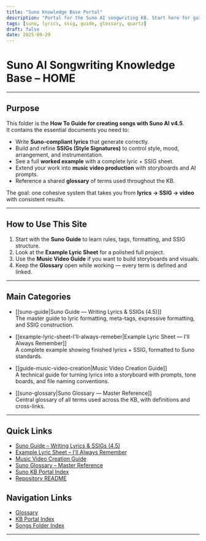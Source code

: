 ```yaml
---
title: "Suno Knowledge Base Portal"
description: "Portal for the Suno AI songwriting KB. Start here for guides, examples, glossary, and video creation workflows."
tags: [suno, lyrics, ssig, guide, glossary, quartz]
draft: false
date: 2025-09-29
---
```


# Suno AI Songwriting Knowledge Base – HOME  

---

## Purpose  
This folder is the **How To Guide for creating songs with Suno AI v4.5**.  
It contains the essential documents you need to:  
- Write **Suno-compliant lyrics** that generate correctly.  
- Build and refine **SSIGs (Style Signatures)** to control style, mood, arrangement, and instrumentation.  
- See a full **worked example** with a complete lyric + SSIG sheet.  
- Extend your work into **music video production** with storyboards and AI prompts.  
- Reference a shared **glossary** of terms used throughout the KB.  

The goal: one cohesive system that takes you from **lyrics → SSIG → video** with consistent results.  

---

## How to Use This Site  

1. Start with the **Suno Guide** to learn rules, tags, formatting, and SSIG structure.  
2. Look at the **Example Lyric Sheet** for a polished full project.  
3. Use the **Music Video Guide** if you want to build storyboards and visuals.  
4. Keep the **Glossary** open while working — every term is defined and linked.  

---

## Main Categories  

- [[suno-guide|Suno Guide — Writing Lyrics & SSIGs (4.5)]]  
  The master guide to lyric formatting, meta-tags, expressive formatting, and SSIG construction.  

- [[example-lyric-sheet-I'll-always-remeber|Example Lyric Sheet — I'll Always Remember]]  
  A complete example showing finished lyrics + SSIG, formatted to Suno standards.  

- [[guide-music-video-creation|Music Video Creation Guide]]  
  A technical guide for turning lyrics into a storyboard with prompts, tone boards, and file naming conventions.  

- [[suno-glossary|Suno Glossary — Master Reference]]  
  Central glossary of all terms used across the KB, with definitions and cross-links.  

---
## Quick Links
- [Suno Guide – Writing Lyrics & SSIGs (4.5)](suno-guide.md)
- [Example Lyric Sheet – I'll Always Remember](example-lyric-sheet-I'll-always-remeber.md)
- [Music Video Creation Guide](guide-music-video-creation.md)
- [Suno Glossary – Master Reference](suno-glossary.md)
- [Suno KB Portal Index](index.md)
- [Repository README](readme.md)

## Navigation Links
- [Glossary](suno-glossary.md)
- [KB Portal Index](index.md)
- [Songs Folder Index](/content/sunoai/songs/index.md)
---
